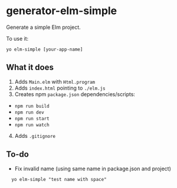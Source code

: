# generator-elm-simple

Generate a simple Elm project.

To use it:

    yo elm-simple [your-app-name]

## What it does

1.  Adds `Main.elm` with `Html.program`
2.  Adds `index.html` pointing to `./elm.js`
3.  Creates npm `package.json` dependencies/scripts:

* `npm run build`
* `npm run dev`
* `npm run start`
* `npm run watch`

4.  Adds `.gitignore`

## To-do

* Fix invalid name (using same name in package.json and project)

```
  yo elm-simple "test name with space"
```
